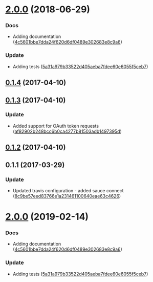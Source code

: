 <a name="2.0.0"></a>
# [2.0.0](https://github.com/advanced-rest-client/api-console-ext-comm/compare/0.1.3...2.0.0) (2018-06-29)


### Docs

* Adding documentation ([4c5601bbe7dda24f620d6df0489e302683e8c9a6](https://github.com/advanced-rest-client/api-console-ext-comm/commit/4c5601bbe7dda24f620d6df0489e302683e8c9a6))

### Update

* Adding tests ([5a31a979b33522d405aeba7fdee60e6055f5ceb7](https://github.com/advanced-rest-client/api-console-ext-comm/commit/5a31a979b33522d405aeba7fdee60e6055f5ceb7))



<a name="0.1.4"></a>
## [0.1.4](https://github.com/advanced-rest-client/api-console-ext-comm/compare/0.1.3...v0.1.4) (2017-04-10)




<a name="0.1.3"></a>
## [0.1.3](https://github.com/advanced-rest-client/api-console-ext-comm/compare/0.1.1...v0.1.3) (2017-04-10)


### Update

* Added support for OAuth token requests ([af82902b248bcc6b0ca4277b81503adb1497395d](https://github.com/advanced-rest-client/api-console-ext-comm/commit/af82902b248bcc6b0ca4277b81503adb1497395d))



<a name="0.1.2"></a>
## [0.1.2](https://github.com/advanced-rest-client/api-console-ext-comm/compare/0.1.1...v0.1.2) (2017-04-10)




<a name="0.1.1"></a>
## 0.1.1 (2017-03-29)


### Update

* Updated travis configuration - added sauce connect ([8c9be57eed83766e1a231461100640eae63c4626](https://github.com/advanced-rest-client/api-console-ext-comm/commit/8c9be57eed83766e1a231461100640eae63c4626))



# [2.0.0](https://github.com/advanced-rest-client/api-console-ext-comm/compare/0.1.3...2.0.0) (2019-02-14)


### Docs

* Adding documentation ([4c5601bbe7dda24f620d6df0489e302683e8c9a6](https://github.com/advanced-rest-client/api-console-ext-comm/commit/4c5601bbe7dda24f620d6df0489e302683e8c9a6))

### Update

* Adding tests ([5a31a979b33522d405aeba7fdee60e6055f5ceb7](https://github.com/advanced-rest-client/api-console-ext-comm/commit/5a31a979b33522d405aeba7fdee60e6055f5ceb7))



